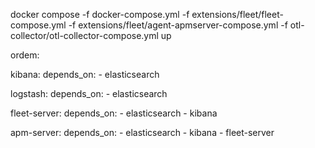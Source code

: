 docker compose -f docker-compose.yml -f extensions/fleet/fleet-compose.yml -f extensions/fleet/agent-apmserver-compose.yml -f otl-collector/otl-collector-compose.yml up


ordem:

kibana:
    depends_on:
      - elasticsearch

logstash:
    depends_on:
      - elasticsearch

fleet-server:
    depends_on:
      - elasticsearch
      - kibana

apm-server:
    depends_on:
      - elasticsearch
      - kibana
      - fleet-server